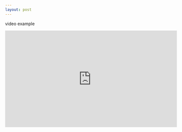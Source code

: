 ```yaml
---
layout: post
---
```


video example

<iframe width="560" height="315" src="https://www.youtube.com/embed/khySM1YBQvA" frameborder="0" allowfullscreen></iframe>

